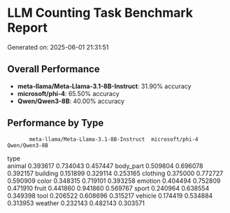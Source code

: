 # LLM Counting Task Benchmark Report
Generated on: 2025-06-01 21:31:51

## Overall Performance
- **meta-llama/Meta-Llama-3.1-8B-Instruct**: 31.90% accuracy
- **microsoft/phi-4**: 65.50% accuracy
- **Qwen/Qwen3-8B**: 40.00% accuracy

## Performance by Type
           meta-llama/Meta-Llama-3.1-8B-Instruct  microsoft/phi-4  Qwen/Qwen3-8B
type                                                                            
animal                                  0.393617         0.734043       0.457447
body_part                               0.509804         0.696078       0.392157
building                                0.151899         0.329114       0.253165
clothing                                0.375000         0.772727       0.590909
color                                   0.348315         0.719101       0.393258
emotion                                 0.404494         0.752809       0.471910
fruit                                   0.441860         0.941860       0.569767
sport                                   0.240964         0.638554       0.349398
tool                                    0.206522         0.608696       0.315217
vehicle                                 0.174419         0.534884       0.313953
weather                                 0.232143         0.482143       0.303571